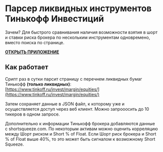 # Парсер ликвидных инструментов Тинькофф Инвестиций
Зачем? Для быстрого сравнивания наличия возможности взятия в шорт и ставки риска брокера по нескольким инструментам одновремено, вместо поиска по странице.

**[ОТКРЫТЬ ПРИЛОЖЕНИЕ](https://tinkoff-invest-margin.herokuapp.com/)**

## Как работает
Срипт раз в сутки парсит страницу с перечнем ликвидных бумаг Тинькофф **(только ликвидных)**: [https://www.tinkoff.ru/invest/margin/equities/](https://www.tinkoff.ru/invest/margin/equities/) 

Затем сохраняет данные в JSON файл, к которому уже и осуществляется доступ через веб клиент.
Можно запрооосить до 10 тикеров в одном запросе. 

Дополнительно к информации Тинькофф брокера добавляются данные с shortsqueeze.com.
По некоторым активам можно оценить корреляцию между Шорт риском и Short % of Float.
Если Шорт риск брокера и Short % of Float выше 40%, то это может быть сигналом к возможному Short Squeeze.